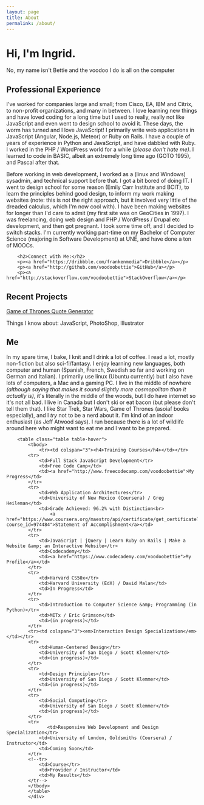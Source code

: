 ```yaml
---
layout: page
title: About
permalink: /about/
---
```


<div class="col-md-12">
        <h1>Hi, I'm Ingrid.</h1> 
        <p>No, my name isn't Bettie and the voodoo I do is all on the computer</p>
</div>


<div class="col-md-8">
<h2>Professional Experience</h2>

<p>I've worked for companies large and small; from Cisco, EA, IBM and Citrix, to non-profit organizations, and many in between. I love learning new things and have loved coding for a long time but I used to really, really not like JavaScript and even went to design school to avoid it. These days, the worm has turned and I love JavaScript! I primarily write web applications in JavaScript (Angular, Node.js, Meteor) or Ruby on Rails. I have a couple of years of experience in Python and JavaScript, and have dabbled with Ruby. I worked in the PHP / WordPress world for a while <i>(please don't hate me)</i>. I learned to code in BASIC, albeit an extremely long time ago (GOTO 1995), and Pascal after that.</p>

<p>Before working in web development, I worked as a (linux and Windows) sysadmin, and technical support before that. I got a bit bored of doing IT. I went to design school for some reason (Emily Carr Institute and BCIT), to learn the principles behind good design, to inform my work making websites (note: this is not the right approach, but it involved very little of the dreaded calculus, which I'm now cool with). I have been making websites for longer than I'd care to admit (my first site was on GeoCities in 1997). I was freelancing, doing web design and PHP / WordPress / Drupal etc development, and then got pregnant. I took some time off, and I decided to switch stacks. I'm currently working part-time on my Bachelor of Computer Science (majoring in Software Development) at UNE, and have done a ton of MOOCs.</p>

</div>

<div class="col-md-4">

        <h2>Connect with Me:</h2>
        <p><a href="https://dribbble.com/frankenmedia">Dribbble</a></p>
        <p><a href="http://github.com/voodoobettie">GitHub</a></p>
        <p><a href="http://stackoverflow.com/voodoobettie">StackOverflow</a></p>
</div>

<div class="col-md-4">
        <h2>Recent Projects</h2>
        <p><a href="http://codepen.io/voodoobettie/pen/MaEdeZ">Game of Thrones Quote Generator</a></p>
</div>

<div>Things I know about: JavaScript, PhotoShop, Illustrator</div>


<div class="col-md-8">

<h2>Me</h2>

<p>In my spare time, I bake, I knit and I drink a lot of coffee. I read a lot, mostly non-fiction but also sci-fi/fantasy. I enjoy learning new languages, both computer and human (Spanish, French, Swedish so far and working on German and Italian). I primarily use linux (Ubuntu currently) but I also have lots of computers, a Mac and a gaming PC. I live in the middle of nowhere <i>(although saying that makes it sound slightly more cosmopolitan than it actually is)</i>, it's literally in the middle of the woods, but I do have internet so it's not all bad. I live in Canada but I don't ski or eat bacon (but please don't tell them that). I like Star Trek, Star Wars, Game of Thrones (asoiaf books especially), and I <i>try</i> not to be a nerd about it. I'm kind of an indoor enthusiast (as Jeff Atwood says). I run because there is a lot of wildlife around here who might want to eat me and I want to be prepared.</p>
 
 </div>


<div class="col-md-8">

        <table class="table table-hover">
        	<tbody>
        		<tr><td colspan="3"><h4>Training Courses</h4></td></tr>
        	<tr>
        		<td>Full Stack JavaScript Development</tr>
        	    <td>Free Code Camp</td>
        	    <td><a href="http://www.freecodecamp.com/voodoobettie">My Progress</td>
        	</tr>
        	<tr>
        		<td>Web Application Architectures</tr>
        	    <td>University of New Mexico (Coursera) / Greg Heileman</td>
        	    <td>Grade Achieved: 96.2% with Distinction<br>
        	    	<a href="https://www.coursera.org/maestro/api/certificate/get_certificate?course_id=974484">Statement of Accomplishment</a></td>
        	</tr>
        	<tr>
        		<td>JavaScript | jQuery | Learn Ruby on Rails | Make a Website &amp; an Interactive Website</tr>
        	    <td>Codecademy</td>
        	    <td><a href="https://www.codecademy.com/voodoobettie">My Profile</a></td>
        	</tr>
        	<tr>
        		<td>Harvard CS50x</tr>
        	    <td>Harvard University (EdX) / David Malan</td>
        	    <td>In Progress</td>
        	</tr>
        	<tr>
        		<td>Introduction to Computer Science &amp; Programming (in Python)</tr>
        	    <td>MITx / Eric Grimson</td>
        	    <td>(in progress)</td>
        	</tr>
        	<tr><td colspan="3"><em>Interaction Design Specialization</em></td></tr>
        	<tr>
        		<td>Human-Centered Design</tr>
        	    <td>University of San Diego / Scott Klemmer</td>
        	    <td>(in progress)</td>
        	</tr>
        	<tr>
        		<td>Design Principles</tr>
        	    <td>University of San Diego / Scott Klemmer</td>
        	    <td>(in progress)</td>
        	</tr>
        	<tr>
        		<td>Social Computing</tr>
        	    <td>University of San Diego / Scott Klemmer</td>
        	    <td>(in progress)</td>
        	</tr>
        	<tr>
        	       <td>Responsive Web Development and Design Specialization</tr>
        	    <td>University of London, Goldsmiths (Coursera) / Instructor</td>
        	    <td>Coming Soon</td>
        	</tr>
        	<!--tr>
        		<td>Course</tr>
        	    <td>Provider / Instructor</td>
        	    <td>My Results</td>
        	</tr-->
        	</tbody>
        	</table>
			</div>

      
</div>